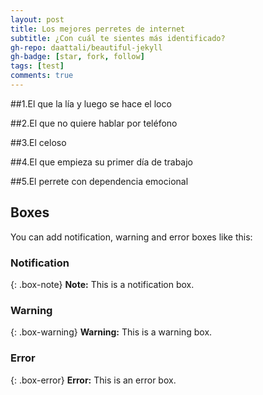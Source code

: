```yaml
---
layout: post
title: Los mejores perretes de internet
subtitle: ¿Con cuál te sientes más identificado?
gh-repo: daattali/beautiful-jekyll
gh-badge: [star, fork, follow]
tags: [test]
comments: true
---
```


##1.El que la lía y luego se hace el loco

##2.El que no quiere hablar por teléfono

##3.El celoso

##4.El que empieza su primer día de trabajo

##5.El perrete con dependencia emocional


## Boxes
You can add notification, warning and error boxes like this:

### Notification

{: .box-note}
**Note:** This is a notification box.

### Warning

{: .box-warning}
**Warning:** This is a warning box.

### Error

{: .box-error}
**Error:** This is an error box.
